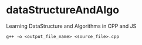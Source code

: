 # dataStructureAndAlgo
Learning DataStructure and Algorithms in CPP and JS

```g++ -o <output_file_name> <source_file>.cpp```